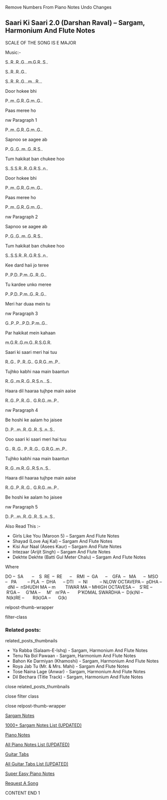 
Remove Numbers From Piano Notes
Undo Changes



## Saari Ki Saari 2.0 (Darshan Raval) – Sargam, Harmonium And Flute Notes



SCALE OF THE SONG IS E MAJOR



Music:-



S..R..R..G…m.G.R..S..



S..R..R..G..



S..R..R..G…m…R…



Door hokee bhi



P..m..G.R..G.m..G..



Paas meree ho



nw Paragraph 1

P..m..G.R..G.m..G..



Sapnoo se aagee ab



P..G..G..m..G..R.S..



Tum hakikat ban chukee hoo



S..S.S.R..R..G.R.S..n..



Door hokee bhi



P..m..G.R..G.m..G..



Paas meree ho



P..m..G.R..G.m..G..

nw Paragraph 2



Sapnoo se aagee ab



P..G..G..m..G..R.S..



Tum hakikat ban chukee hoo



S..S.S.R..R..G.R.S..n..



Kee dard haii jo teree



P..P.D..P.m..G..R..G..



Tu kardee unko meree



P..P.D..P.m..G..R..G..



Meri har duaa mein tu



nw Paragraph 3

G..P..P…P.D..P.m..G..



Par hakikat mein kahaan



m.G.R..G.m.G..R.S.G.R.



Saari ki saari meri hai tuu



R..G.. P..R..G.. G.R.G..m..P..



Tujhko kabhi naa main baantun



R..G..m.R..G..R.S.n…S..



Haara dil haaraa tujhpe main aaise



R..G..P..R..G.. G.R.G..m..P..

nw Paragraph 4



Be hoshi ke aalam ho jaisee



D..P…m..R..G..R..S..n..S..



Ooo saari ki saari meri hai tuu



G.. R..G.. P..R..G.. G.R.G..m..P..



Tujhko kabhi naa main baantun



R..G..m.R..G..R.S.n..S..



Haara dil haaraa tujhpe main aaise



R..G..P..R..G.. G.R.G..m..P..



Be hoshi ke aalam ho jaisee



nw Paragraph 5

D..P…m..R..G..R..S..n..S..



Also Read This :-



* Girls Like You (Maroon 5) – Sargam And Flute Notes
* Shayad (Love Aaj Kal) – Sargam And Flute Notes
* Kisi Aur Naal (Asees Kaur) – Sargam And Flute Notes
* Intezaar (Arijit Singh) – Sargam And Flute Notes
* Dekhte Dekhte (Batti Gul Meter Chalu) – Sargam And Flute Notes



Where



DO –  SA       –    S  RE  –  RE      –    RMI  –  GA      –    GFA  –   MA      –  MSO  –   PA         – PLA  –  DHA      – DTI    –  NI          – NLOW OCTAVEPA –  pDHA –  dNI –  nSHUDH MA – m        TIWAR MA – MHIGH OCTAVESA –    S’RE –     R’GA –     G’MA –     M’   m’PA –       P’KOMAL SWARDHA –  D(k)NI –       N(k)RE –       R(k)GA –      G(k)



relpost-thumb-wrapper

filter-class

### Related posts:

related_posts_thumbnails

* Ya Rabba (Salaam-E-Ishq) - Sargam, Harmonium And Flute Notes
* Tenu Na Bol Pawaan - Sargam, Harmonium And Flute Notes
* Bahon Ke Darmiyan (Khamoshi) - Sargam, Harmonium And Flute Notes
* Roya Jab Tu (Mr. & Mrs. Mahi) - Sargam And Flute Notes
* Tose Naina Lage (Anwar) - Sargam, Harmonium And Flute Notes
* Dil Bechara (Title Track) - Sargam, Harmonium And Flute Notes

close related_posts_thumbnails

close filter class

close relpost-thumb-wrapper

[Sargam Notes](https://www.notationsworld.com/sargam-notes.html)

[1000+ Sargam Notes List (UPDATED)](https://www.notationsworld.com/all-songs-list-sargam-notes.html)

[Piano Notes](https://www.notationsworld.com/piano-notes.html)

[All Piano Notes List (UPDATED)](https://www.notationsworld.com/all-songs-list-piano-notes.html)

[Guitar Tabs](https://www.notationsworld.com/guitar-tabs.html)

[All Guitar Tabs List (UPDATED)](https://www.notationsworld.com/all-songs-list-guitar-tabs.html)

[Super Easy Piano Notes](https://studywall.in/)

[Request A Song](https://www.notationsworld.com/request-a-song.html)

CONTENT END 1

